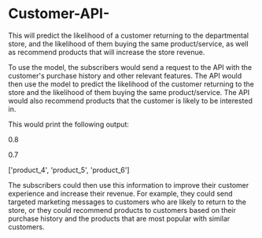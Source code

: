 # Customer-API-
This will predict the likelihood of a customer returning to the departmental store, and the likelihood of them buying the same product/service, as well as recommend products that will increase the store revenue.

To use the model, the subscribers would send a request to the API with the customer's purchase history and other relevant features. The API would then use the model to predict the likelihood of the customer returning to the store and the likelihood of them buying the same product/service. The API would also recommend products that the customer is likely to be interested in.

This would print the following output:

0.8

0.7

['product_4', 'product_5', 'product_6']

The subscribers could then use this information to improve their customer experience and increase their revenue. For example, they could send targeted marketing messages to customers who are likely to return to the store, or they could recommend products to customers based on their purchase history and the products that are most popular with similar customers.
